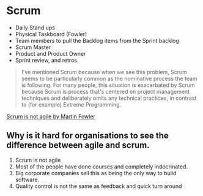 # Scrum
- Daily Stand ups
- Physical Taskboard (Fowler)
- Team members to pull the Backlog items from the Sprint backlog
- Scrum Master
- Product and Product Owner
- Sprint review, and retros


> I've mentioned Scrum because when we see this problem, 
Scrum seems to be particularly common as the nominative process the team is following. 
For many people, this situation is exacerbated by Scrum because Scrum is process that's centered on project management 
techniques and deliberately omits any technical practices, in contrast to (for example) Extreme Programming.

[Scrum is not agile by Martin Fowler](https://www.martinfowler.com/bliki/FlaccidScrum.html)


## Why is it hard for organisations to see the difference between agile and scrum. 
1. Scrum is not agile 
2. Most of the people have done courses and completely indocrinated. 
3. Big corporate companies sell this as being the only way to build software. 
4. Quality control is not the same as feedback and quick turn around

